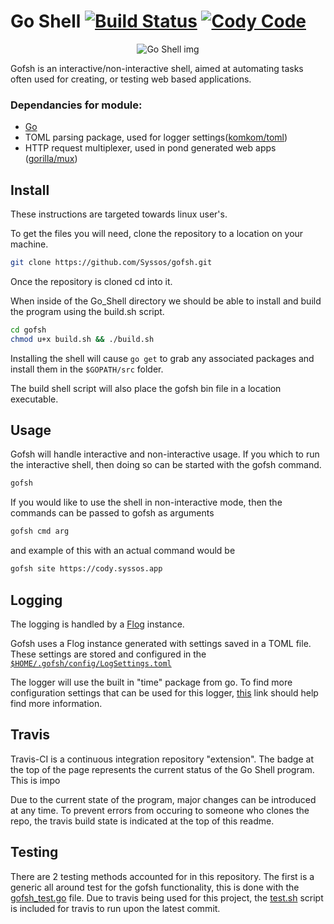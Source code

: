 # Go Shell [![Build Status](https://travis-ci.com/Syssos/gofsh.svg?branch=main)](https://travis-ci.com/github/Syssos/gofsh)  [![Cody Code](https://syssos.app/static/images/index/cody_code.svg)](https://syssos.app)

<p align="center">
  <img src="https://syssos.app/static/images/index/gofsh.png" alt="Go Shell img"/>
</p>

Gofsh is an interactive/non-interactive shell, aimed at automating tasks often used for creating, or testing web based applications. 

### Dependancies for module:
- [Go](https://golang.org/)
- TOML parsing package, used for logger settings([komkom/toml](https://github.com/komkom/toml))
- HTTP request multiplexer, used in pond generated web apps ([gorilla/mux](https://github.com/gorilla/mux))

## Install

These instructions are targeted towards linux user's.

To get the files you will need, clone the repository to a location on your machine.

```bash
git clone https://github.com/Syssos/gofsh.git
```
Once the repository is cloned cd into it. 

When inside of the Go_Shell directory we should be able to install and build the program using the build.sh script.

``` bash
cd gofsh
chmod u+x build.sh && ./build.sh
```

Installing the shell will cause ```go get``` to grab any associated packages and install them in the ```$GOPATH/src``` folder.

The build shell script will also place the gofsh bin file in a location executable.

## Usage
Gofsh will handle interactive and non-interactive usage. If you which to run the interactive shell, then doing so can be started with the gofsh command.

```bash
gofsh
```

If you would like to use the shell in non-interactive mode, then the commands can be passed to gofsh as arguments

```bash
gofsh cmd arg
```
and example of this with an actual command would be

```bash
gofsh site https://cody.syssos.app
```

## Logging
The logging is handled by a [Flog](https://github.com/Syssos/gofsh/tree/main/src/filelog#filelog) instance. 

Gofsh uses a Flog instance generated with settings saved in a TOML file. These settings are stored and configured in the [``` $HOME/.gofsh/config/LogSettings.toml ```](https://github.com/Syssos/gofsh/blob/main/etc/config/config/LogSettings.toml)

The logger will use the built in "time" package from go. To find more configuration settings that can be used for this logger, [this](https://www.geeksforgeeks.org/time-formatting-in-golang/) link should help find more information.

## Travis
Travis-CI is a continuous integration repository "extension". The badge at the top of the page represents the current status of the Go Shell program. This is impo

Due to the current state of the program, major changes can be introduced at any time. To prevent errors from occuring to someone who clones the repo, the travis build state is indicated at the top of this readme.

## Testing 

There are 2 testing methods accounted for in this repository. The first is a generic all around test for the gofsh functionality, this is done with the [gofsh_test.go](https://github.com/Syssos/gofsh/blob/main/gofsh_test.go) file. Due to travis being used for this project, the [test.sh](https://github.com/Syssos/gofsh/blob/main/test.sh) script is included for travis to run upon the latest commit.